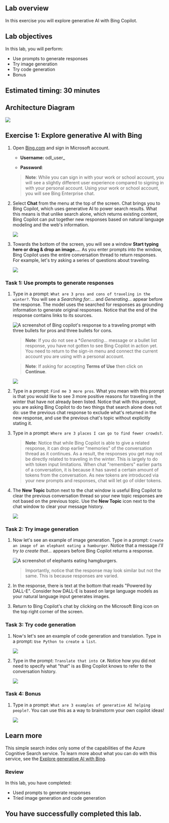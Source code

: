 ## Lab overview

In this exercise you will explore generative AI with Bing Copilot. 

## Lab objectives
In this lab, you will perform:
- Use prompts to generate responses
- Try image generation
- Try code generation
- Bonus 

## Estimated timing: 30 minutes

## Architecture Diagram

  ![](media/module05new.png)

## Exercise 1: Explore generative AI with Bing

1. Open [Bing.com](https://www.bing.com?azure-portal=true) and sign in Microsoft account.

   - **Username:** odl_user_<inject key="DeploymentID" enableCopy="false" />

   - **Password**: <inject key="DeploymentID" enableCopy="false" />

   >**Note**: While you can sign in with your work or school account, you will see a slightly different user experience compared to signing in with your personal account. Using your work or school account, you will see Bing Enterprise chat. 

1. Select **Chat** from the menu at the top of the screen. Chat brings you to Bing Copilot, which uses generative AI to power search results. What this means is that unlike search alone, which returns existing content, Bing Copilot can put together new responses based on natural language modeling and the web's information.  

      ![](media/07.png)
    
1. Towards the bottom of the screen, you will see a window **Start typing here or drag & drop an image...**. As you enter prompts into the window, Bing Copilot uses the entire conversation thread to return responses. For example, let's try asking a series of questions about traveling. 

    ![](media/10.png)

### Task 1: Use prompts to generate responses

1. Type in a prompt: `What are 3 pros and cons of traveling in the winter?`. You will see a *Searching for:...* and *Generating...* appear before the response. The model uses the searched for responses as grounding information to generate original responses. Notice that the end of the response contains links to its sources. 

   ![A screenshot of Bing copilot's response to a traveling prompt with three bullets for pros and three bullets for cons.](./media/9.png) 

   > **Note**: If you do not see a **Generating...* message or a bullet list response, you have not gotten to see Bing Copilot in action yet. You need to return to the sign-in menu and connect the current account you are using with a personal account. 

   > **Note**: If asking for accepting **Terms of Use** then click on **Continue**.

   ![](media/06.png)

1. Type in a prompt: `Find me 3 more pros`. What you mean with this prompt is that you would like to see 3 more positive reasons for traveling in the winter that have not already been listed. Notice that with this prompt, you are asking Bing Copilot to do two things that search alone does not do: use the previous chat response to exclude what's returned in the new response, and use the previous chat's topic without explicitly stating it. 

1. Type in a prompt: `Where are 3 places I can go to find fewer crowds?`. 

   >**Note**: Notice that while Bing Copilot is able to give a related response, it can drop earlier "memories" of the conversation thread as it continues. As a result, the responses you get may not be directly related to traveling in the winter. This is largely to do with token input limitations. When chat "remembers" earlier parts of a conversation, it is because it has saved a certain amount of tokens from the conversation. As new tokens are introduced via your new prompts and responses, chat will let go of older tokens. 

1. The **New Topic** button next to the chat window is useful Bing Copilot to clear the previous conversation thread so your new topic responses are not based on the previous topic. Use the **New Topic** icon next to the chat window to clear your message history. 

     ![](media/05.png)

### Task 2: Try image generation

1. Now let's see an example of image generation. Type in a prompt: `Create an image of an elephant eating a hamburger`. Notice that a message *I'll try to create that...* appears before Bing Copilot returns a response. 

   ![A screenshot of elephants eating hamgburgers.](./media/04.png)

   > Importantly, notice that the response may look similar but not the same. This is because responses are varied.  

1. In the response, there is text at the bottom that reads "Powered by DALL-E". Consider how DALL-E is based on large language models as your natural language input generates images. 

1. Return to Bing Copilot's chat by clicking on the Microsoft Bing icon on the top right corner of the screen. 

### Task 3: Try code generation

1. Now's let's see an example of code generation and translation. Type in a prompt: `Use Python to create a list`. 

   ![](media/03.png)

1. Type in the prompt: `Translate that into C#`. Notice how you did not need to specify what "that" is as Bing Copilot knows to refer to the conversation history. 

   ![](media/02.png)

### Task 4: Bonus 

1. Type in a prompt: `What are 3 examples of generative AI helping people?`. You can use this as a way to brainstorm your own copilot ideas!  

   ![](media/01.png)
   
## Learn more

This simple search index only some of the capabilities of the Azure Cognitive Search service. To learn more about what you can do with this service, see the [Explore generative AI with Bing](https://www.microsoft.com/en-us/bing?form=MW00X7&ef_id=_k_EAIaIQobChMI3t6F3NqxggMVSKRmAh2VAAF2EAAYAiAAEgL22vD_BwE_k_&OCID=AIDcmmn005jwr7_SEM__k_EAIaIQobChMI3t6F3NqxggMVSKRmAh2VAAF2EAAYAiAAEgL22vD_BwE_k_&gad_source=1&gclid=EAIaIQobChMI3t6F3NqxggMVSKRmAh2VAAF2EAAYAiAAEgL22vD_BwE).

### Review
In this lab, you have completed:
- Used prompts to generate responses
- Tried image generation and code generation

## You have successfully completed this lab.


